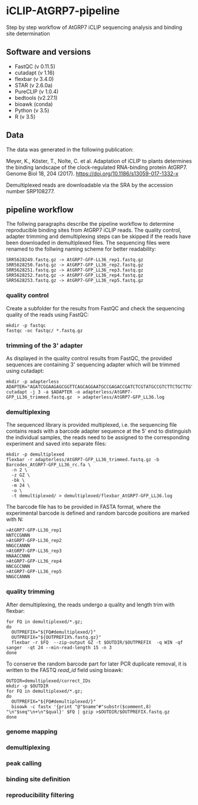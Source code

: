 # iCLIP-AtGRP7-pipeline
Step by step workflow of AtGRP7 iCLIP sequencing analysis and binding site determination

## Software and versions
- FastQC (v 0.11.5)
- cutadapt (v 1.16)
- flexbar (v 3.4.0)
- STAR (v 2.6.0a)
- PureCLIP (v 1.0.4)
- bedtools (v2.27.1)
- bioawk (conda)
- Python (v 3.5) 
- R (v 3.5)
  
## Data
The data was generated in the following publication:


Meyer, K., Köster, T., Nolte, C. et al. Adaptation of iCLIP to plants determines the binding landscape of the clock-regulated RNA-binding protein AtGRP7. Genome Biol 18, 204 (2017). https://doi.org/10.1186/s13059-017-1332-x

Demultiplexed reads are downloadable via the SRA by the accession number SRP108277.

## pipeline workflow
The follwing paragraphs describe the pipeline workflow to determine reproducible binding sites from AtGRP7 iCLIP reads. The quality control, adapter trimming and demultiplexing steps can be skipped if the reads have been downloaded in demultiplexed files. The sequencing files were renamed to the follwing naming scheme for better readability:

```
SRR5628249.fastq.gz -> AtGRP7-GFP-LL36_rep1.fastq.gz
SRR5628250.fastq.gz -> AtGRP7-GFP_LL36_rep2.fastq.gz
SRR5628251.fastq.gz -> AtGRP7-GFP_LL36_rep3.fastq.gz
SRR5628252.fastq.gz -> AtGRP7-GFP_LL36_rep4.fastq.gz
SRR5628253.fastq.gz -> AtGRP7-GFP_LL36_rep5.fastq.gz
```

### quality control
Create a subfolder for the results from FastQC and check the sequencing quality of the reads using FastQC:
```
mkdir -p fastqc
fastqc -oc fastqc/ *.fastq.gz
```


### trimming of the 3' adapter
As displayed in the quality control results from FastQC, the provided sequences are containing 3' sequencing adapter which will be trimmed using cutadapt: 
```
mkdir -p adapterless
ADAPTER="AGATCGGAAGAGCGGTTCAGCAGGAATGCCGAGACCGATCTCGTATGCCGTCTTCTGCTTG"
cutadapt -j 3 -a $ADAPTER -o adapterless/AtGRP7-GFP_LL36_trimmed.fastq.gz  > adapterless/AtGRP7-GFP_LL36.log
```

### demultiplexing
The sequenced library is provided multiplexed, i.e. the sequencing file contains reads with a barcode adapter sequence at the 5' end to distinguish the individual samples, the reads need to be assigned to the corresponding experiment and saved into separate files:
```
mkdir -p demultiplexed
flexbar -r adapterless/AtGRP7-GFP_LL36_trimmed.fastq.gz -b Barcodes_AtGRP7-GFP_LL36_rc.fa \
  -n 2 \
  -z GZ \
  -bk \
  -m 24 \
  -o \
  -t demultiplexed/ > demultiplexed/flexbar_AtGRP7-GFP_LL36.log
```

The barcode file has to be provided in FASTA format, where the experimental barcode is defined and random barcode positions are marked with N: 
```
>AtGRP7-GFP-LL36_rep1
NNTCCGNNN
>AtGRP7-GFP-LL36_rep2
NNGCCANNN
>AtGRP7-GFP-LL36_rep3
NNAACCNNN
>AtGRP7-GFP-LL36_rep4
NNCGCCNNN
>AtGRP7-GFP-LL36_rep5
NNGCCANNN
```

### quality trimming

After demultiplexing, the reads undergo a quality and length trim with flexbar:

```
for FQ in demultiplexed/*.gz;
do
  OUTPREFIX="${FQ#demultiplexed/}"
  OUTPREFIX="${OUTPREFIX%.fastq.gz}"
  flexbar -r $FQ  --zip-output GZ -t $OUTDIR/$OUTPREFIX  -q WIN -qf sanger  -qt 24 --min-read-length 15 -n 3
done
```

To conserve the random barcode part for later PCR duplicate removal, it is written to the FASTQ *read_id* field using bioawk:

```
OUTDIR=demultiplexed/correct_IDs
mkdir -p $OUTDIR
for FQ in demultiplexed/*.gz;
do
  OUTPREFIX="${FQ#demultiplexed/}"
  bioawk -c fastx '{print "@"$name"#"substr($comment,8) "\n"$seq"\n+\n"$qual}' $FQ | gzip >$OUTDIR/$OUTPREFIX.fastq.gz
done
```

### genome mapping
### demultiplexing
### peak calling
### binding site definition
### reproducibility filtering
